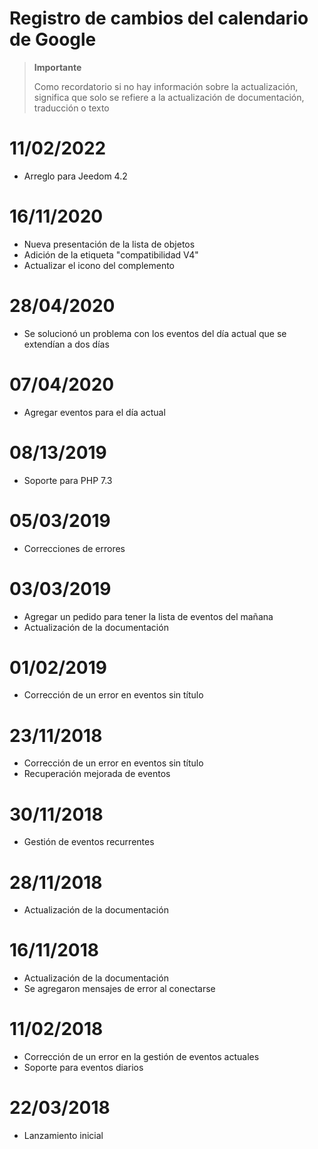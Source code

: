 # Registro de cambios del calendario de Google

>**Importante**
>
>Como recordatorio si no hay información sobre la actualización, significa que solo se refiere a la actualización de documentación, traducción o texto

# 11/02/2022

- Arreglo para Jeedom 4.2

# 16/11/2020

- Nueva presentación de la lista de objetos
- Adición de la etiqueta "compatibilidad V4"
- Actualizar el icono del complemento

# 28/04/2020

- Se solucionó un problema con los eventos del día actual que se extendían a dos días

# 07/04/2020

- Agregar eventos para el día actual

# 08/13/2019

- Soporte para PHP 7.3

# 05/03/2019

- Correcciones de errores

# 03/03/2019

- Agregar un pedido para tener la lista de eventos del mañana
- Actualización de la documentación

# 01/02/2019

- Corrección de un error en eventos sin título

# 23/11/2018

- Corrección de un error en eventos sin título
- Recuperación mejorada de eventos

# 30/11/2018

- Gestión de eventos recurrentes

# 28/11/2018

- Actualización de la documentación

# 16/11/2018

- Actualización de la documentación
- Se agregaron mensajes de error al conectarse

# 11/02/2018

- Corrección de un error en la gestión de eventos actuales
- Soporte para eventos diarios

# 22/03/2018

- Lanzamiento inicial
